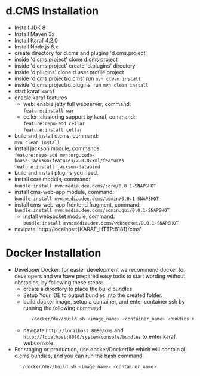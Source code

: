 # d.CMS Installation

* Install JDK 8
* Install Maven 3x
* Install Karaf 4.2.0
* Install Node.js 8.x
* create directory for d.cms and plugins 'd.cms.project'
* inside 'd.cms.project' clone d.cms project
* inside 'd.cms.project' create 'd.plugins' directory
* inside 'd.plugins' clone d.user.profile project
* inside 'd.cms.project/d.cms' run ``mvn clean install``
* inside 'd.cms.project/d.plugins' run ``mvn clean install``
* start karaf ``karaf``
* enable karaf features
    * web: enable jetty full webserver, command:<br/>
        ``feature:install war``
    * celler: clustering support by karaf, command: <br/>
    ``feature:repo-add cellar``<br/>
    ``feature:install cellar``
* build and install d.cms, command:<br/>
    ``mvn clean install``
* install jackson module, commands:<br/>
    ``feature:repo-add mvn:org.code-house.jackson/features/2.8.0/xml/features``<br/>
    ``feature:install jackson-databind``
* build and install plugins you need.
* install core module, command:<br/>
  ``bundle:install mvn:media.dee.dcms/core/0.0.1-SNAPSHOT``
* install cms-web-app module, command:<br/>
    ``bundle:install mvn:media.dee.dcms/admin/0.0.1-SNAPSHOT``
* install cms-web-app frontend fragment, command:</br>
    ``bundle:install mvn:media.dee.dcms/admin.gui/0.0.1-SNAPSHOT``
    * install websocket module, command:<br/>
        ``bundle:install mvn:media.dee.dcms/websocket/0.0.1-SNAPSHOT``
* navigate 'http://localhost:{KARAF_HTTP:8181}/cms'


# Docker Installation
- Developer Docker: for easier development we recommend docker for developers and we have prepared easy tools to start wording without obstacles, by following these steps:
    - create a directory to place the build bundles
    - Setup Your IDE to output bundles into the created folder.
    - build docker image, setup a container, and enter container ssh by running the following command
        ```bash
          ./docker/dev/build.sh <image_name> <container_name> <bundles directory>
        ```
    - navigate `http://localhost:8080/cms` and `http://localhost:8080/system/console/bundles` to enter karaf webconsole.
- For staging or production, use docker/Dockerfile which will contain all d.cms bundles, and you can run the bash command:
    ```bash
      ./docker/dev/build.sh <image_name> <container_name>
    ```
